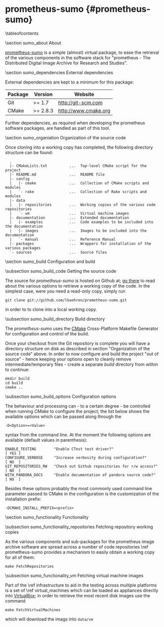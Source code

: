 prometheus-sumo    {#prometheus-sumo}
===============

\tableofcontents


\section sumo_about About

[prometheus-sumo](https://github.com/lbaehren/prometheus-sumo) is a simple
(almost) virtual package, to ease the retrieval of the various components in
the software stack for "prometheus - The Distributed Digital Image Archive for
Research and Studies".


\section sumo_dependencies External dependencies

External dependencies are kept to a minimum for this package:

| Package | Version   | Website              |
|---------|-----------|----------------------|
| Git     | >= 1.7    | http://git-scm.com   |
| CMake   | >= 2.8.3  | http://www.cmake.org |

Further dependencies, as required when developing the prometheus software
packages, are handled as part of this tool.


\section sumo_organiation Organization of the source code

Once cloning into a working copy has completed, the following directory structure
can be found:

~~~~
  .
  |- CMakeLists.txt          ...  Top-level CMake script for the project
  |- README.md               ...  README file
  |- config
  |   |- cmake               ...  Collection of CMake scripts and modules
  |   `- rake                ...  Collection of Rake scripts and modules
  |- data
  |   |- repositories        ...  Working copies of the various code repositories
  |   `- vm                  ...  Virtual machine images
  |- documentation           ...  Extended documentation
  |   |- examples            ...  Code examples to be included into the documentation
  |   |- images              ...  Images to be included into the documentation
  |   `- manual              ...  Reference Manual
  |- packages                ...  Wrappers for installation of the various packages
  `- sources                 ...  Source files
~~~~

\section sumo_build Configuration and build

\subsection sumo_build_code Getting the source code

The source for _prometheus-sumo_ is hosted on Github at;
[go there](https://github.com/lbaehren/prometheus-sumo) to read about the various
options to retrieve a working copy of the code. In the simplest case, were you
need a read-only copy, simply run

~~~~
git clone git://github.com/lbaehren/prometheus-sumo.git
~~~~

in order to to clone into a local working copy.

\subsection sumo_build_directory Build directory

The _prometheus-sumo_ uses the [CMake](http://www.cmake.org) Cross-Platform
Makefile Generator for configuration and control of the build.

Once your checkout from the Git repository is complete you will have a directory
structure on disk as described in section "Organization of the source code"
above. In order to now configure and build the project "out of source" - hence
keeping your options open to cleanly remove intermediate/temporary files - create
a separate *build* directory from within to continue:

~~~~
mkdir build
cd build
cmake ..
~~~~

\subsection sumo_build_options Configuration options

The behaviour and processing can - to a certain degree - be controlled when
running _CMake_ to configure the project; the list below
shows the available options which can be passed along through the

~~~~
-D<Option>=<Value>
~~~~

syntax from the command line. At the moment the following options are available
(default values in parenthesis):

    ENABLE_TESTING        "Enable CTest test driver?"                     [ YES ]
    CONFIGURE_VERBOSE     "Increase verbosity during configuration?"      [ NO  ]
    GIT_REPOSITORIES_RW   "Check out Github repositories for r/w access?" [ NO  ]
    WITH_PANDORA_DOCS     "Enable documentation of pandora source code?"  [ NO  ]

Besides these options probably the most commonly used command line parameter 
passed to CMake in the configuration is the customization of the installation
prefix:

~~~~
-DCMAKE_INSTALL_PREFIX=<prefix>
~~~~

\section sumo_functionality Functionality

\subsection sumo_functionality_repositories Fetching repository working copies

As the various components and sub-packages for the prometheus image archive software
are spread across a number of code repositories \ref prometheus-sumo provides a
mechanism to easily obtain a working copy for all of them:

~~~~
make FetchRepositories
~~~~

\subsection sumo_functionality_vm Fetching virtual machine images

Part of the \ref infrastructure to aid in the testing across multiple platforms
is a set of \ref virtual_machines which can be loaded as appliances directly into
[VirtualBox](https://www.virtualbox.org); in order to retrieve the most recent
disk images use the command

~~~~
make FetchVirtualMachines
~~~~

which will download the imags into ``data/vm``